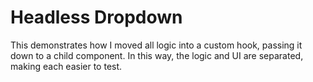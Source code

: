 # Headless Dropdown

This demonstrates how I moved all logic into a custom hook, passing it down to a child component. In this way, the logic and UI are separated, making each easier to test.

